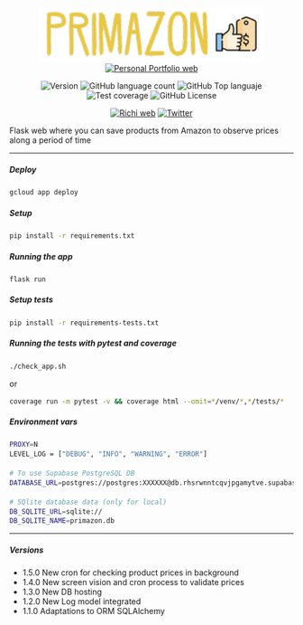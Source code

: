 <div align="center">
<img src="./static/img/logo_app.png" alt="drawing" width="400"/>
<a href="https://richionline-portfolio.nw.r.appspot.com"><img src="https://richionline-portfolio.nw.r.appspot.com/static/assets/falken_logo.ico" width=50 alt="Personal Portfolio web"></a>

![Version](https://img.shields.io/badge/version-1.5.0-blue) ![GitHub language count](https://img.shields.io/github/languages/count/falken20/primazon) ![GitHub Top languaje](https://img.shields.io/github/languages/top/falken20/primazon) ![Test coverage](https://img.shields.io/badge/test%20coverage-74%25-green) ![GitHub License](https://img.shields.io/github/license/falken20/search_extensions)


[![Richi web](https://img.shields.io/badge/web-richionline-blue)](https://richionline-portfolio.nw.r.appspot.com) [![Twitter](https://img.shields.io/twitter/follow/richionline?style=social)](https://twitter.com/richionline)

</div>



Flask web where you can save products from Amazon to observe prices along a period of time

---
##### Deploy
```bash
gcloud app deploy
```

##### Setup

```bash
pip install -r requirements.txt
```

##### Running the app

```bash
flask run
```

##### Setup tests

```bash
pip install -r requirements-tests.txt
```

##### Running the tests with pytest and coverage

```bash
./check_app.sh
```
or
```bash
coverage run -m pytest -v && coverage html --omit=*/venv/*,*/tests/*
```

##### Environment vars
```bash
PROXY=N
LEVEL_LOG = ["DEBUG", "INFO", "WARNING", "ERROR"]

# To use Supabase PostgreSQL DB
DATABASE_URL=postgres://postgres:XXXXXX@db.rhsrwnntcqvjpgamytve.supabase.co:6543/postgres

# SQlite database data (only for local)
DB_SQLITE_URL=sqlite://
DB_SQLITE_NAME=primazon.db
```

---

##### Versions
- 1.5.0 New cron for checking product prices in background
- 1.4.0 New screen vision and cron process to validate prices
- 1.3.0 New DB hosting
- 1.2.0 New Log model integrated
- 1.1.0 Adaptations to ORM SQLAlchemy